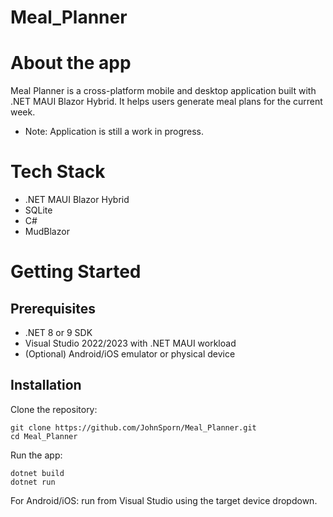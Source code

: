 # Meal_Planner

# About the app
Meal Planner is a cross-platform mobile and desktop application built with .NET MAUI Blazor Hybrid. It helps users generate meal plans for the current week.
- Note: Application is still a work in progress.

# Tech Stack
- .NET MAUI Blazor Hybrid
- SQLite
- C#
- MudBlazor

# Getting Started
## Prerequisites
- .NET 8 or 9 SDK
- Visual Studio 2022/2023 with .NET MAUI workload
- (Optional) Android/iOS emulator or physical device

## Installation
Clone the repository:
```
git clone https://github.com/JohnSporn/Meal_Planner.git
cd Meal_Planner
```
Run the app:
```
dotnet build
dotnet run
```
For Android/iOS: run from Visual Studio using the target device dropdown.
